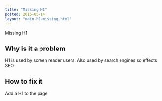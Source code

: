 ```yaml
---
title: "Missing H1"
posted: 2015-05-14
layout: "main-h1-missing.html"
---
```


Missing H1

## Why is it a problem
H1 is used by screen reader users.  Also used by search engines so effects SEO


## How to fix it
Add a H1 to the page